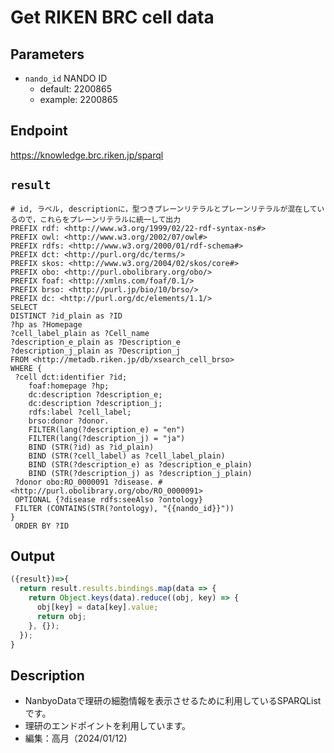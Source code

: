 # Get RIKEN BRC cell data

## Parameters

* `nando_id` NANDO ID
  * default: 2200865 
  * example: 2200865

## Endpoint

https://knowledge.brc.riken.jp/sparql

## `result` 
```sparql
# id, ラベル, descriptionに，型つきプレーンリテラルとプレーンリテラルが混在しているので，これらをプレーンリテラルに統一して出力
PREFIX rdf: <http://www.w3.org/1999/02/22-rdf-syntax-ns#>
PREFIX owl: <http://www.w3.org/2002/07/owl#>
PREFIX rdfs: <http://www.w3.org/2000/01/rdf-schema#>
PREFIX dct: <http://purl.org/dc/terms/>
PREFIX skos: <http://www.w3.org/2004/02/skos/core#>
PREFIX obo: <http://purl.obolibrary.org/obo/>
PREFIX foaf: <http://xmlns.com/foaf/0.1/>
PREFIX brso: <http://purl.jp/bio/10/brso/>
PREFIX dc: <http://purl.org/dc/elements/1.1/>
SELECT 
DISTINCT ?id_plain as ?ID 
?hp as ?Homepage 
?cell_label_plain as ?Cell_name 
?description_e_plain as ?Description_e
?description_j_plain as ?Description_j 
FROM <http://metadb.riken.jp/db/xsearch_cell_brso>
WHERE {
 ?cell dct:identifier ?id;
    foaf:homepage ?hp;
    dc:description ?description_e;
    dc:description ?description_j;
    rdfs:label ?cell_label;
    brso:donor ?donor.
    FILTER(lang(?description_e) = "en")
    FILTER(lang(?description_j) = "ja")
	BIND (STR(?id) as ?id_plain)
	BIND (STR(?cell_label) as ?cell_label_plain)
	BIND (STR(?description_e) as ?description_e_plain)	
	BIND (STR(?description_j) as ?description_j_plain)	
 ?donor obo:RO_0000091 ?disease. # <http://purl.obolibrary.org/obo/RO_0000091>
 OPTIONAL {?disease rdfs:seeAlso ?ontology}
 FILTER (CONTAINS(STR(?ontology), "{{nando_id}}"))
}
 ORDER BY ?ID

```

## Output
```javascript
({result})=>{ 
  return result.results.bindings.map(data => {
    return Object.keys(data).reduce((obj, key) => {
      obj[key] = data[key].value;
      return obj;
    }, {});
  });
}
```

## Description
- NanbyoDataで理研の細胞情報を表示させるために利用しているSPARQListです。
- 理研のエンドポイントを利用しています。
- 編集：高月（2024/01/12)